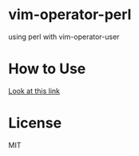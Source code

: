 # vim-operator-perl

using perl with vim-operator-user

# How to Use

[Look at this link](http://skrby1.com/?p=179)

# License

MIT
